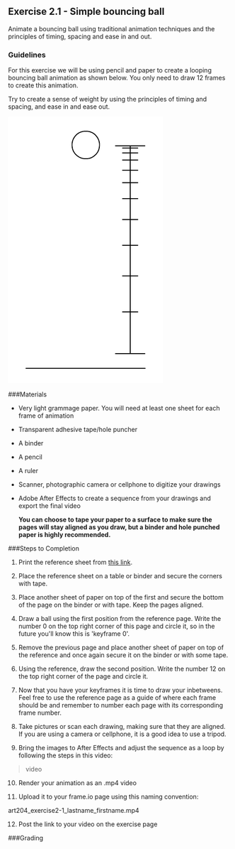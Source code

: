 ## Exercise 2.1 - Simple bouncing ball

Animate a bouncing ball using traditional animation techniques and the principles of timing, spacing and ease in and out.

### Guidelines
For this exercise we will be using pencil and paper to create a looping bouncing ball animation as shown below. You only need to draw 12 frames to create this animation.

Try to create a sense of weight by using the principles of timing and spacing, and ease in and ease out.

![](/assets/unit1/06_easeinout01.gif)

###Materials

- Very light grammage paper. You will need at least one sheet for each frame of animation
- Transparent adhesive tape/hole puncher
- A binder
- A pencil
- A ruler
- Scanner, photographic camera or cellphone to digitize your drawings
- Adobe After Effects to create a sequence from your drawings and export the final video

    **You can choose to tape your paper to a surface to make sure the pages will stay aligned as you draw, but a binder and hole punched paper is highly recommended.**

###Steps to Completion

1. Print the reference sheet from [this link](https://drive.google.com/open?id=1ZROuSFVzVTsoUA-qa3zVKRT-1IxJQZTU).

2. Place the reference sheet on a table or binder and secure the corners with tape.

3. Place another sheet of paper on top of the first and secure the bottom of the page on the binder or with tape. Keep the pages aligned.

4. Draw a ball using the first position from the reference page. Write the number 0 on the top right corner of this page and circle it, so in the future you'll know this is 'keyframe 0'.

5. Remove the previous page and place another sheet of paper on top of the reference and once again secure it on the binder or with some tape.

6. Using the reference, draw the second position. Write the number 12 on the top right corner of the page and circle it.

7. Now that you have your keyframes it is time to draw your inbetweens. Feel free to use the reference page as a guide of where each frame should be and remember to number each page with its corresponding frame number.

8. Take pictures or scan each drawing, making sure that they are aligned. If you are using a camera or cellphone, it is a good idea to use a tripod.

9. Bring the images to After Effects and adjust the sequence as a loop by following the steps in this video:
>video

10. Render your animation as an .mp4 video

11. Upload it to your frame.io page using this naming convention:

 art204_exercise2-1_lastname_firstname.mp4

12. Post the link to your video on the exercise page

###Grading